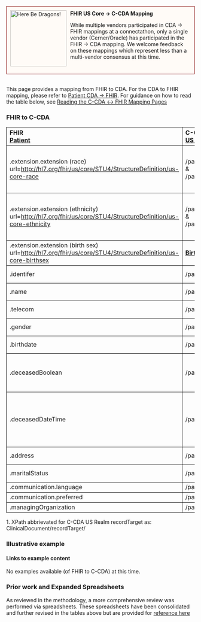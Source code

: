 <style>
td, th {
   border: 1px solid black!important;
}
</style>

<div style="border: 1px solid maroon; padding: 10px; background-color: #fffbf7; min-height: 160px;">
  <img src="assets/images/dragon.png" width="150" style="float:left; mix-blend-mode: multiply; margin-right: 10px;" title="Here Be Dragons!" height="150">
  <b>FHIR US Core → C-CDA Mapping</b>
  <p class="warning">
    While multiple vendors participated in CDA → FHIR mappings at a connectathon, only a single vendor (Cerner/Oracle) has participated in the FHIR → CDA mapping. We welcome feedback on these mappings which represent less than a multi-vendor consensus at this time.
  </p>
</div>
<br/>

This page provides a mapping from FHIR to CDA. For the CDA to FHIR mapping, please refer to [Patient CDA → FHIR](./CF-patient.html). For guidance on how to read the table below, see [Reading the C-CDA ↔ FHIR Mapping Pages](./mappingGuidance.html)

### FHIR to C-CDA

|FHIR<br/>[Patient](http://hl7.org/fhir/us/core/STU4/StructureDefinition-us-core-patient.html#profile)|C-CDA¹<br/>[US Realm Header recordTarget](https://hl7.org/cda/us/ccda/3.0.0/StructureDefinition-USRealmHeader.html)|Transform Steps|
|:----|:----|:----|
|.extension.extension (race)<br/>url=http://hl7.org/fhir/us/core/STU4/StructureDefinition/us-core-race|/patientRole/patient/raceCode<br/>&<br/>/patientRole/patient/sdtc:raceCode|only one ombCategory extension goes in raceCode; other values go in sdtc:raceCode|
|.extension.extension (ethnicity)<br/>url=http://hl7.org/fhir/us/core/STU4/StructureDefinition/us-core-ethnicity|/patientRole/patient/ethnicGroupCode<br/>&<br/>/patientRole/patient/sdtc:ethnicGroupCode|only one ombCategory extension goes in ethnicGroupCode; other values go in sdtc:ethnicGroupCode|
|.extension.extension (birth sex)<br/>url=http://hl7.org/fhir/us/core/STU4/StructureDefinition/us-core-birthsex|**[Birth Sex](https://www.hl7.org/ccdasearch/templates/2.16.840.1.113883.10.20.22.4.200.html)**|This is not in the header recordTarget in CDA|
|.identifer|/patientRole/id|[CDA id ↔ FHIR identifier](mappingGuidance.html#cda-id--fhir-identifier)|
|.name|/patientRole/patient/name|[CDA name ↔ FHIR name ](mappingGuidance.html#fhir-name--cda-name)|
|.telecom|/patientRole/telecom|[CDA telecom ↔ FHIR telecom](mappingGuidance.html#fhir-telecom--cda-telecom)|
|.gender|/patientRole/patient/administrativeGenderCode|[FHIR gender → CDA administrativeGender](ConceptMap-FC-AdministrativeGender.html)|
|.birthdate|/patientRole/patient/birthTime|[CDA ↔ FHIR Time/Dates](mappingGuidance.html#cda--fhir-timedates)|
|.deceasedBoolean|/patientRole/patient/sdtc:deceasedInd|If true, C-CDA also requires sdtc:deceasedTime to be present. Set its `@nullFlavor="UNK"`
|.deceasedDateTime|/patientRole/patient/sdtc:deceasedTime|[CDA ↔ FHIR Time/Dates](mappingGuidance.html#cda--fhir-timedates)<br/>When setting deceasedTime to a value, also set sdtc:deceasedInd to true.|
|.address|/patientRole/addr|[CDA addr ↔ FHIR address ](mappingGuidance.html#fhir-address---cda-addr)|
|.maritalStatus|/patientRole/patient/maritalStatus|[CDA coding ↔ FHIR CodeableConcept](mappingGuidance.html#cda-coding--fhir-codeableconcept)|
|.communication.language|/patientRole/patient/languageCommunication/languageCode||
|.communication.preferred|/patientRole/patient/languageCommunication/preferenceInd||
|.managingOrganization|/patientRole/providerOrganization||

1\. XPath abbrievated for C-CDA US Realm recordTarget as: <br/> ClinicalDocument/recordTarget/

### Illustrative example

#### Links to example content

No examples available (of FHIR to C-CDA) at this time.  

### Prior work and Expanded Spreadsheets

As reviewed in the methodology, a more comprehensive review was performed via spreadsheets. These spreadsheets have been consolidated and further revised in the tables above but are provided for [reference here](https://github.com/HL7/ccda-on-fhir/blob/master/mappings/FC/FHIR-CCDA%20Patient.csv)